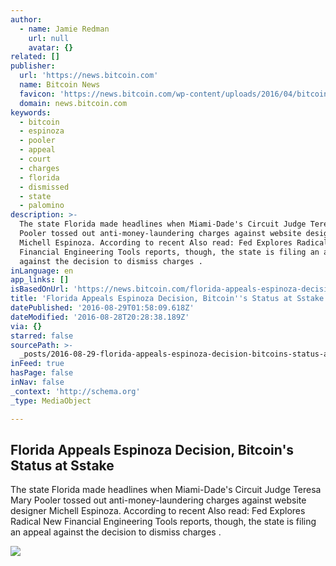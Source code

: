 ```yaml
---
author:
  - name: Jamie Redman
    url: null
    avatar: {}
related: []
publisher:
  url: 'https://news.bitcoin.com'
  name: Bitcoin News
  favicon: 'https://news.bitcoin.com/wp-content/uploads/2016/04/bitcoin_fav.png'
  domain: news.bitcoin.com
keywords:
  - bitcoin
  - espinoza
  - pooler
  - appeal
  - court
  - charges
  - florida
  - dismissed
  - state
  - palomino
description: >-
  The state Florida made headlines when Miami-Dade's Circuit Judge Teresa Mary
  Pooler tossed out anti-money-laundering charges against website designer
  Michell Espinoza. According to recent Also read: Fed Explores Radical New
  Financial Engineering Tools reports, though, the state is filing an appeal
  against the decision to dismiss charges .
inLanguage: en
app_links: []
isBasedOnUrl: 'https://news.bitcoin.com/florida-appeals-espinoza-decision/'
title: 'Florida Appeals Espinoza Decision, Bitcoin''s Status at Sstake'
datePublished: '2016-08-29T01:58:09.618Z'
dateModified: '2016-08-28T20:28:38.189Z'
via: {}
starred: false
sourcePath: >-
  _posts/2016-08-29-florida-appeals-espinoza-decision-bitcoins-status-at-sstak.md
inFeed: true
hasPage: false
inNav: false
_context: 'http://schema.org'
_type: MediaObject

---
```

<article style=""><h1>Florida Appeals Espinoza Decision, Bitcoin's Status at Sstake</h1><p>The state Florida made headlines when Miami-Dade's Circuit Judge Teresa Mary Pooler tossed out anti-money-laundering charges against website designer Michell Espinoza. According to recent Also read: Fed Explores Radical New Financial Engineering Tools reports, though, the state is filing an appeal against the decision to dismiss charges .</p><img src="https://news.bitcoin.com/wp-content/uploads/2016/08/009fstdistct.jpg" /></article>